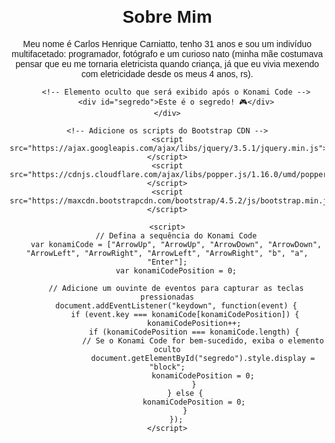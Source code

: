 <!DOCTYPE html>
<html>
<head>
    <meta charset="UTF-8">
    <title>Minha Página com Segredo</title>
    <!-- Adicione o link para o Bootstrap CDN -->
    <link rel="stylesheet" href="https://maxcdn.bootstrapcdn.com/bootstrap/4.5.2/css/bootstrap.min.css">
    <style>
        body {
            text-align: center;
            font-family: Arial, sans-serif;
            margin: 100px;
        }
        #segredo {
            display: none;
            font-size: 24px;
            color: #FF0000; /* Cor do texto do segredo */
        }
    </style>
</head>
<body>
    <!-- Adicione um container Bootstrap -->
    <div class="container">
        <h1 class="mt-5">Sobre Mim</h1>
        <p>
            Meu nome é Carlos Henrique Carniatto, tenho 31 anos e sou um indivíduo multifacetado: programador, fotógrafo e um curioso nato (minha mãe costumava pensar que eu me tornaria eletricista quando criança, já que eu vivia mexendo com eletricidade desde os meus 4 anos, rs).
            <!-- O restante do seu texto aqui -->
        </p>

        <!-- Elemento oculto que será exibido após o Konami Code -->
        <div id="segredo">Este é o segredo! 🎮</div>
    </div>

    <!-- Adicione os scripts do Bootstrap CDN -->
    <script src="https://ajax.googleapis.com/ajax/libs/jquery/3.5.1/jquery.min.js"></script>
    <script src="https://cdnjs.cloudflare.com/ajax/libs/popper.js/1.16.0/umd/popper.min.js"></script>
    <script src="https://maxcdn.bootstrapcdn.com/bootstrap/4.5.2/js/bootstrap.min.js"></script>

    <script>
        // Defina a sequência do Konami Code
        var konamiCode = ["ArrowUp", "ArrowUp", "ArrowDown", "ArrowDown", "ArrowLeft", "ArrowRight", "ArrowLeft", "ArrowRight", "b", "a", "Enter"];
        var konamiCodePosition = 0;

        // Adicione um ouvinte de eventos para capturar as teclas pressionadas
        document.addEventListener("keydown", function(event) {
            if (event.key === konamiCode[konamiCodePosition]) {
                konamiCodePosition++;
                if (konamiCodePosition === konamiCode.length) {
                    // Se o Konami Code for bem-sucedido, exiba o elemento oculto
                    document.getElementById("segredo").style.display = "block";
                    konamiCodePosition = 0;
                }
            } else {
                konamiCodePosition = 0;
            }
        });
    </script>
</body>
</html>
